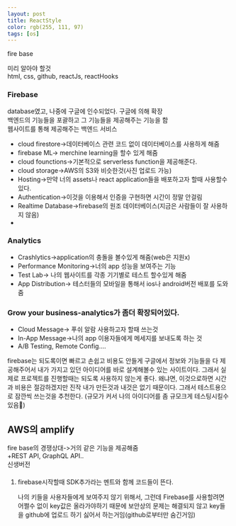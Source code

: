```yaml
---
layout: post
title: ReactStyle
color: rgb(255, 111, 97)
tags: [os]
---
```

fire base
<p>
미리 알아야 할것<br>
html, css, github, reactJs, reactHooks
</p>
<h3>Firebase</h3>
<p>
database였고, 나중에 구글에 인수되었다. 구글에 의해 확장<br>
백엔드의 기능들을 포괄하고 그 기능들을 제공해주는 기능을 함 <br>
웹사이트를 통해 제공해주는 백엔드 서비스
<ul>
<li>cloud firestore->데이터베이스 관련 코드 없이 데이터베이스를 사용하게 해줌</li>
<li>firebase ML-> merchine learning을 할수 있게 해줌</li>
<li>cloud founctions->기본적으로 serverless function을 제공해준다. </li>
<li>cloud storage->AWS의 S3와 비슷한것(사진 업로드 가능)</li>
<li>Hosting->만약 너의 assets나 react application들을 배포하고자 할때 사용할수 있다.  </li>
<li>Authentication->이것을 이용해서 인증을 구현하면 시간이 정말 안걸림</li>
<li>Realtime Database->firebase의 원조 데이터베이스(지금은 사람들이 잘 사용하지 않음)<li>
</ul>
<h3>Analytics</h3>
<ul>
<li>Crashlytics->application의 충돌을 볼수있게 해줌(web은 지원x)</li>
<li>Performance Monitoring->너의 app 성능을 보여주는 기능</li>
<li>Test Lab-> 나의 웹사이트를 각종 기기별로 테스트 할수있게 해줌</li>
<li>App Distribution-> 테스터들의 모바일을 통해서 ios나 android버전 배포를 도와줌</li>
</ul>
<h3>Grow your business-analytics가 좀더 확장되어있다.</h3>
<ul>
<li>Cloud Message-> 푸쉬 알람 사용하고자 할때 쓰는것</li>
<li>In-App Message->나의 app 이용자들에게 메세지를 보내도록 하는 것</li>
<li>A/B Testing, Remote Config....</li>
</ul>
</p>
<p>
firebase는 되도록이면 빠르고 손쉽고 비용도 안들게 구글에서 정보와 기능들을 다 제공해주어서 내가 가지고 있던 아이디어를 바로 설계해볼수 있는 사이트이다. 그래서 실제로 프로젝트를 진행할때는 되도록 사용하지 않는게 좋다. 왜냐면, 이것으로하면 시간과 비용은 절감하겠지만 진작 내가 만든것과 내것은 없기 때문이다. 그래서 테스트용으로 잠깐씩 쓰는것을 추천한다. (규모가 커서 나의 아이디어를 좀 규모크게 테스팅시킬수 있음)
</p>
<h2>AWS의 amplify</h2>
fire base의 경쟁상대->거의 같은 기능을 제공해줌<br>
+REST API, GraphQL API..<br>
신생버전

<h4 style="border:purple"></h4>
<div>
<ol>
<li>firebase시작할때 SDK추가라는 멘트와 함께 코드들이 뜬다.</li>
</ol>
<ul>나의 키들을 사용자들에게 보여주지 않기 위해서, 그런데 Firebase를 사용할려면 어쩔수 없이 key값은 올라가야하기 때문에 보안상의 문제는 해결되지 않고 key들을 github에 업로드 하기 싫어서 하는거임(github로부터만 숨긴거임) </ul>
</div>